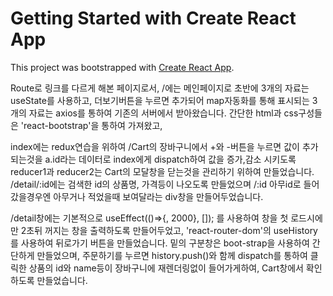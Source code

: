 # Getting Started with Create React App

This project was bootstrapped with [Create React App](https://github.com/facebook/create-react-app).

Route로 링크를 다르게 해본 페이지로서, /에는 메인페이지로 초반에 3개의 자료는 useState를 사용하고, 더보기버튼을 누르면 추가되어 map자동화를 통해 표시되는 3개의 자료는 axios를 통하여 기존의 서버에서 받아왔습니다. 간단한 html과 css구성들은 'react-bootstrap'을 통하여 가져왔고, 

index에는 redux연습을 위하여 /Cart의 장바구니에서 +와 -버튼을 누르면 값이 추가되는것을 a.id라는 데이터로 index에게 dispatch하여 값을 증가,감소 시키도록 reducer1과 reducer2는 Cart의 모달창을 닫는것을 관리하기 위하여 만들었습니다.
/detail/:id에는 검색한 id의 상품명, 가격등이 나오도록 만들었으며 /:id 아무id로 들어갔을경우엔 아무거나 적었을때 보여달라는 div창을 만들어두었습니다.

/detail창에는 기본적으로 useEffect(()=>{, 2000}, []); 를 사용하여 창을 첫 로드시에만 2초뒤 꺼지는 창을 출력하도록 만들어두었고, 'react-router-dom'의 useHistory를 사용하여 뒤로가기 버튼을 만들었습니다.
밑의 구분창은 boot-strap을 사용하여 간단하게 만들었으며, 주문하기를 누르면 history.push()와 함께 dispatch를 통하여 클릭한 상품의 id와 name등이 장바구니에 재렌더링없이 들어가게하여, Cart창에서 확인하도록 만들었습니다.

